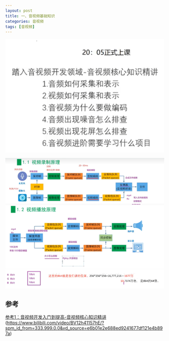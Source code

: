 ```yaml
---
layout: post
title: 一、音视频基础知识
categories: 音视频
tags: [音视频]
---
```


![Alt text](image.png)

![Alt text](image-1.png)
![Alt text](image-2.png)
![ ](image-4.png)
## 参考

[参考1：音视频开发入门到提高-音视频核心知识精讲](音视频开发入门到提高-音视频核心知识精讲)(https://www.bilibili.com/video/BV12h41157hE/?spm_id_from=333.999.0.0&vd_source=e6b01e2e688ed9241677df121e4b897a)